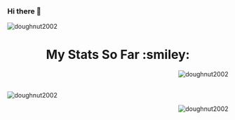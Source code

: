 ### Hi there 👋


<p align="left"> <img src="https://komarev.com/ghpvc/?username=doughnut2002&label=Profile%20views&color=0e75b6&style=flat" alt="doughnut2002" /> </p>


<h1 align="center">My Stats So Far  :smiley:</h1>

<p><img align="right" src="https://github-readme-stats.vercel.app/api/top-langs?username=doughnut2002&show_icons=true&locale=en&layout=compact" alt="doughnut2002" /></p><br><br>

<p>&nbsp;<img align="left" src="https://github-readme-stats.vercel.app/api?username=doughnut2002&show_icons=true&locale=en" alt="doughnut2002" /></p>

<p><img align="right" src="https://github-readme-streak-stats.herokuapp.com/?user=doughnut2002&" alt="doughnut2002" /></p>

<!--
**doughnut2002/doughnut2002** is a ✨ _special_ ✨ repository because its `README.md` (this file) appears on your GitHub profile.

Here are some ideas to get you started:

- 🔭 I’m currently working on ...
- 🌱 I’m currently learning ...
- 👯 I’m looking to collaborate on ...
- 🤔 I’m looking for help with ...
- 💬 Ask me about ...
- 📫 How to reach me: ...
- 😄 Pronouns: ...
- ⚡ Fun fact: ...
-->
